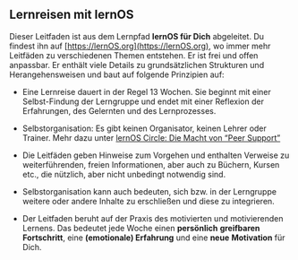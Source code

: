 

## Lernreisen mit lernOS

Dieser Leitfaden ist aus dem Lernpfad **lernOS für Dich** abgeleitet. Du
findest ihn auf [https://lernOS.org](https://lernOS.org), wo immer mehr Leitfäden zu verschiedenen Themen entstehen.
Er ist frei und offen anpassbar. Er enthält viele Details zu
grundsätzlichen Strukturen und Herangehensweisen und baut auf folgende
Prinzipien auf:

-   Eine Lernreise dauert in der Regel 13 Wochen. Sie beginnt mit einer
    Selbst-Findung der Lerngruppe und endet mit einer Reflexion der
    Erfahrungen, des Gelernten und des Lernprozesses.

-   Selbstorganisation: Es gibt keinen Organisator, keinen Lehrer oder
    Trainer. Mehr dazu unter [lernOS Circle: Die Macht von “Peer
    Support”](2-2-lernOS-Circle.md)

-   Die Leitfäden geben Hinweise zum Vorgehen und enthalten Verweise zu
    weiterführenden, freien Informationen, aber auch zu Büchern, Kursen
    etc., die nützlich, aber nicht unbedingt notwendig sind.

-   Selbstorganisation kann auch bedeuten, sich bzw. in der Lerngruppe
    weitere oder andere Inhalte zu erschließen und diese zu integrieren.

-   Der Leitfaden beruht auf der Praxis des motivierten und
    motivierenden Lernens. Das bedeutet jede Woche einen **persönlich**
    **greifbaren Fortschritt**, eine **(emotionale) Erfahrung** und eine **neue**
    **Motivation** für Dich.

 